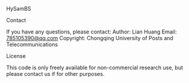 HySamBS



Contact

If you have any questions, please contact:
Author: Lian Huang
Email: 785105390@qq.com
Copyright: Chongqing University of Posts and Telecommunications

License

This code is only freely available for non-commercial research use, but please contact us if for other purposes.
